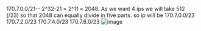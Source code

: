 170.7.0.0/21-- 2^32-21  = 2^11 = 2048. As we want 4 ips we will take 512 (/23) so that 2048 can equally divide in five parts. so ip will be
170.7.0.0/23
170.7.2.0/23
170.7.4.0/23
170.7.6.0/23
![image](https://github.com/user-attachments/assets/f27ec421-00b8-4367-b84f-0fc63ba93a26)
